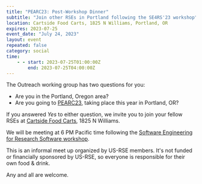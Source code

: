 ```yaml
---
title: "PEARC23: Post-Workshop Dinner"
subtitle: "Join other RSEs in Portland following the SE4RS'23 workshop"
location: Cartside Food Carts, 1825 N Williams, Portland, OR
expires: 2023-07-25
event_date: "July 24, 2023"
layout: event
repeated: false
category: social
time:
    - - start: 2023-07-25T01:00:00Z
        end: 2023-07-25T04:00:00Z
---
```


The Outreach working group has two questions for you:

- Are you in the Portland, Oregon area?
- Are you going to [PEARC23](https://pearc.acm.org/pearc23/), taking place this year in Portland, OR?

If you answered _Yes_ to either question, we invite you to join your fellow
RSEs at [Cartside Food Carts](https://www.cartsidepdx.com/), 1825 N Williams. 

We will be meeting at 6 PM Pacific time following the
[Software Engineering for Research Software workshop](https://se4science.org/workshops/se4rs23/index.htm).

This is an informal meet up organized by US-RSE members. 
It's not funded or financially sponsored by US-RSE, so everyone is responsible for their own food & drink.

Any and all are welcome.


